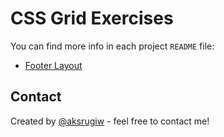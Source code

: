 # CSS Grid Exercises

You can find more info in each project `README` file:

- [Footer Layout](footer-layout/README.md)

## Contact

Created by [@aksrugiw](https://github.com/aksrugiw) - feel free to contact me!
